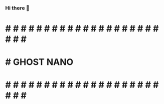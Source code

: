 ### Hi there 👋

# # # # # # # # # # # # # # # # # # # # # # # # # 
#                                               #
#                                               #
#     # GHOST NANO                              #
#                                               #
#                                               #
#                                               #
#                                               #
#                                               #
#                                               #
#                                               #
#                                               #
# # # # # # # # # # # # # # # # # # # # # # # # # 
